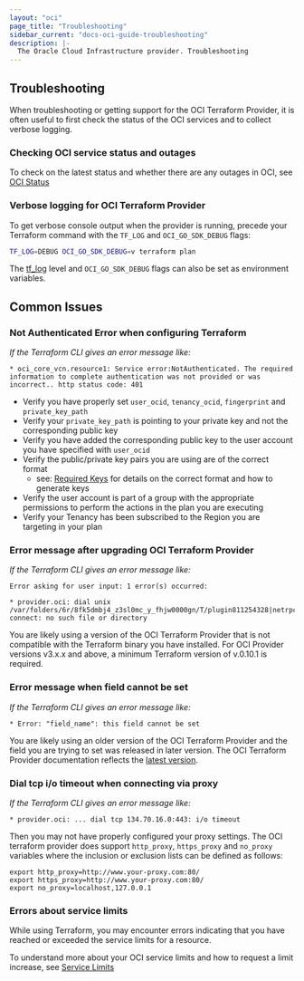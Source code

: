 ```yaml
---
layout: "oci"
page_title: "Troubleshooting"
sidebar_current: "docs-oci-guide-troubleshooting"
description: |-
  The Oracle Cloud Infrastructure provider. Troubleshooting
---
```


## Troubleshooting

When troubleshooting or getting support for the OCI Terraform Provider, it is often useful to first check the status of the OCI services and to collect verbose logging.


### Checking OCI service status and outages

To check on the latest status and whether there are any outages in OCI, see [OCI Status](https://ocistatus.oraclecloud.com/)


### Verbose logging for OCI Terraform Provider

To get verbose console output when the provider is running, precede your Terraform command with the `TF_LOG` and `OCI_GO_SDK_DEBUG` flags:

```sh
TF_LOG=DEBUG OCI_GO_SDK_DEBUG=v terraform plan
```

The [tf_log](https://www.terraform.io/docs/internals/debugging.html) level and `OCI_GO_SDK_DEBUG` flags can also be set as environment variables.


## Common Issues

### Not Authenticated Error when configuring Terraform

_If the Terraform CLI gives an error message like:_

```
* oci_core_vcn.resource1: Service error:NotAuthenticated. The required information to complete authentication was not provided or was incorrect.. http status code: 401
```

* Verify you have properly set `user_ocid`, `tenancy_ocid`, `fingerprint` and `private_key_path` 
* Verify your `private_key_path` is pointing to your private key and not the corresponding public key
* Verify you have added the corresponding public key to the user account you have specified with `user_ocid`
* Verify the public/private key pairs you are using are of the correct format
  * see: [Required Keys](https://docs.cloud.oracle.com/iaas/Content/API/Concepts/apisigningkey.htm) for details on the correct format and how to generate keys
* Verify the user account is part of a group with the appropriate permissions to perform the actions in the plan you are executing
* Verify your Tenancy has been subscribed to the Region you are targeting in your plan


### Error message after upgrading OCI Terraform Provider

_If the Terraform CLI gives an error message like:_

```
Error asking for user input: 1 error(s) occurred:
 
* provider.oci: dial unix /var/folders/6r/8fk5dmbj4_z3sl0mc_y_fhjw0000gn/T/plugin811254328|netrpc: connect: no such file or directory
```

You are likely using a version of the OCI Terraform Provider that is not compatible with the Terraform binary you have 
installed. For OCI Provider versions v3.x.x and above, a minimum Terraform version of v.0.10.1 is required. 

### Error message when field cannot be set

_If the Terraform CLI gives an error message like:_

``` 
* Error: "field_name": this field cannot be set
```

You are likely using an older version of the OCI Terraform Provider and the field you are trying to set was released in later version. The OCI Terraform Provider documentation reflects the [latest version](https://github.com/terraform-providers/terraform-provider-oci/releases).


### Dial tcp i/o timeout when connecting via proxy

_If the Terraform CLI gives an error message like:_

```
* provider.oci: ... dial tcp 134.70.16.0:443: i/o timeout
```

Then you may not have properly configured your proxy settings. The OCI terraform provider does support `http_proxy`, `https_proxy` and `no_proxy` variables where the inclusion or exclusion lists can be defined as follows:

```
export http_proxy=http://www.your-proxy.com:80/
export https_proxy=http://www.your-proxy.com:80/
export no_proxy=localhost,127.0.0.1
```


### Errors about service limits

While using Terraform, you may encounter errors indicating that you have reached or exceeded the service limits for a resource.

To understand more about your OCI service limits and how to request a limit increase, see [Service Limits](https://docs.cloud.oracle.com/iaas/Content/General/Concepts/servicelimits.htm)
